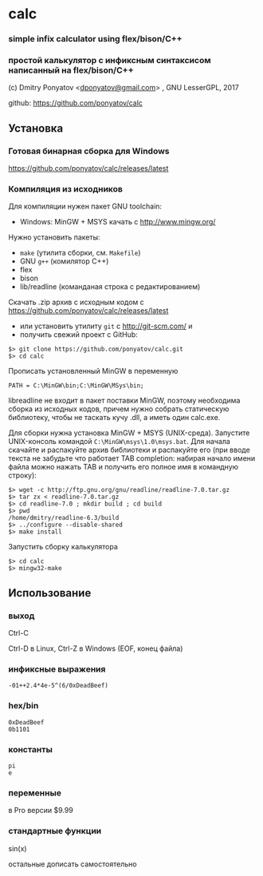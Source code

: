 # calc
### simple infix calculator using flex/bison/C++
### простой калькулятор с инфиксным синтаксисом написанный на flex/bison/C++

(с) Dmitry Ponyatov <<dponyatov@gmail.com>> , GNU LesserGPL, 2017

github: https://github.com/ponyatov/calc

## Установка

### Готовая бинарная сборка для Windows

https://github.com/ponyatov/calc/releases/latest

### Компиляция из исходников 

Для компиляции нужен пакет GNU toolchain:
* Windows: MinGW + MSYS качать с http://www.mingw.org/

Нужно установить пакеты:
* `make` (утилита сборки, см. `Makefile`)
* GNU `g++` (комилятор С++)
* flex
* bison
* lib/readline (команданая строка с редактированием)

Скачать .zip архив с исходным кодом с https://github.com/ponyatov/calc/releases/latest
* или установить утилиту `git` c http://git-scm.com/ и
* получить свежий проект с GitHub:
```
$> git clone https://github.com/ponyatov/calc.git
$> cd calc
```

Прописать установленный MinGW в переменную
```
PATH = C:\MinGW\bin;C:\MinGW\MSys\bin;
```

libreadline не входит в пакет поставки MinGW, поэтому необходима сборка
из исходных кодов, причем нужно собрать статическую библиотеку, чтобы не
таскать кучу .dll, а иметь один calc.exe. 

Для сборки нужна установка MinGW + MSYS (UNIX-среда). Запустите UNIX-консоль
командой `C:\MinGW\msys\1.0\msys.bat`. Для начала скачайте и распакуйте архив
библиотеки и распакуйте его (при вводе текста не забудьте что работает
TAB completion: набирая начало имени файла можно нажать TAB и получить его
полное имя в командную строку):

```
$> wget -c http://ftp.gnu.org/gnu/readline/readline-7.0.tar.gz
$> tar zx < readline-7.0.tar.gz
$> cd readline-7.0 ; mkdir build ; cd build
$> pwd
/home/dmitry/readline-6.3/build
$> ../configure --disable-shared
$> make install
```

Запустить сборку калькулятора
```
$> cd calc
$> mingw32-make
```

## Использование

### выход

Ctrl-C

Ctrl-D в Linux, Ctrl-Z в Windows (EOF, конец файла)


### инфиксные выражения

```
-01++2.4*4e-5^(6/0xDeadBeef)
```

### hex/bin

```
0xDeadBeef
0b1101
```

### константы

```
pi
e
```

### переменные

в Pro версии $9.99

### стандартные функции

sin(x)

остальные дописать самостоятельно
